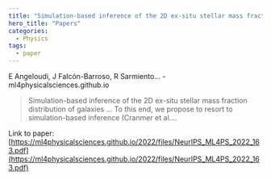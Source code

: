 ```yaml
---
title: "Simulation-based inference of the 2D ex-situ stellar mass fraction distribution of galaxies using variational autoencoders"
hero_title: "Papers"
categories:
  - Physics
tags:
  - paper
---
```

E Angeloudi, J Falcón-Barroso, R Sarmiento… - ml4physicalsciences.github.io



>Simulation-based inference of the 2D ex-situ stellar mass fraction distribution of galaxies … To this end, we propose to resort to simulation-based inference (Cranmer et al.…

Link to paper: [https://ml4physicalsciences.github.io/2022/files/NeurIPS_ML4PS_2022_163.pdf](https://ml4physicalsciences.github.io/2022/files/NeurIPS_ML4PS_2022_163.pdf)
